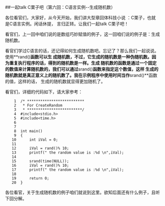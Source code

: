 ##一起talk C栗子吧（第六回：C语言实例--生成随机数）
 
  
 各位看官们，大家好，从今天开始，我们讲大型章回体科技小说 ：C栗子，也就是C语言实例。闲话休提，
言归正转。让我们一起talk C栗子吧！  
 
 看官们，上一回中咱们说的是数组巧妙赋值的例子，这一回咱们说的例子是：生成随机数。 
  
 看官们学过C语言的话，还记得如何生成随机数吧。忘记了？那么我们一起说说。使用**rand()**函数可以生
成随机数，不过，它生成的随机数是一种伪随机数。因为重复执行程序的话，得到的随机数是一样。生成
随机数的函数是通过一个固定的数值来计算随机数的，我们可以通过**srand()**函数来指定这个数值，这样
生成的随机数就是真正意义上的随机数了。我在示例程序中使用时间当作**srand()**函数的值，这样的话，
生成的随机数就显得更加随机了。 
 
 看官们，详细的代码如下，请大家参考： 
 ```
     1	/* **************************
     2	 * For CreateRandom
     3	 * *************************/
     4	#include<stdio.h>
     5	#include<time.h>
     6	
     7	
     8	int main()
     9	{
    10		int iVal = 0;
    11	
    12		iVal = rand()% 10;
    13		printf(" the random value is :%d \n",iVal);
    14		
    15		srand(time(NULL));
    16		iVal = rand()% 10;
    17		printf(" the random value is :%d \n",iVal);
    18	
    19		return 0;
    20	}

 ```
  
 各位看官，关于生成随机数的例子咱们就说到这里。欲知后面还有什么例子，且听下回分解。 
 
